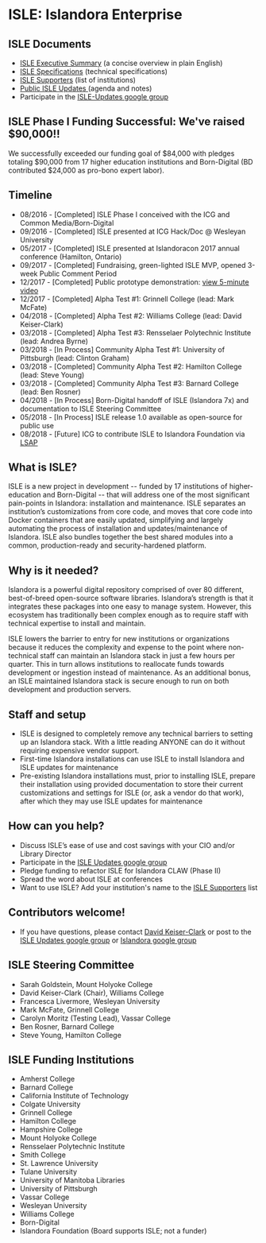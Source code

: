 # ISLE: Islandora Enterprise

## ISLE Documents
* [ISLE Executive Summary](https://docs.google.com/document/d/17tAFxR6_b7sxXkE1teNDQZv0UZ0LLSkX8K05-U6A6nw/edit?usp=sharing) (a concise overview in plain English)
* [ISLE Specifications](https://docs.google.com/document/d/1iTXYbBMtQ3TaujPXon01Hp6hVwnxYvsVXYa2G79SuWc/edit#) (technical specifications)
* [ISLE Supporters](https://docs.google.com/document/d/1ycx5ATbeWpUWvpZ6bwXws490CMgi0dyB9SBfPYUDEjk/edit?usp=sharing) (list of institutions)
* [Public ISLE Updates ](https://docs.google.com/document/d/1GciJWXOgYXJz4U9SobVjbTa5sgbYJwN2KsLCp8zNwwU/edit#) (agenda and notes)
* Participate in the [ISLE-Updates google group](https://groups.google.com/forum/#!forum/isle-updates)

## ISLE Phase I Funding Successful: We've raised $90,000!!
We successfully exceeded our funding goal of $84,000 with pledges totaling $90,000 from 17 higher education institutions and Born-Digital (BD contributed $24,000 as pro-bono expert labor).

## Timeline
- 08/2016 - [Completed] ISLE Phase I conceived with the ICG and Common Media/Born-Digital
- 09/2016 - [Completed] ISLE presented at ICG Hack/Doc @ Wesleyan University
- 05/2017 - [Completed] ISLE presented at Islandoracon 2017 annual conference (Hamilton, Ontario)
- 09/2017 - [Completed] Fundraising, green-lighted ISLE MVP, opened 3-week Public Comment Period
- 12/2017 - [Completed] Public prototype demonstration: [view 5-minute video](https://vimeo.com/245777329)
- 12/2017 - [Completed] Alpha Test #1: Grinnell College (lead: Mark McFate)
- 04/2018 - [Completed] Alpha Test #2: Williams College (lead: David Keiser-Clark)
- 03/2018 - [Completed] Alpha Test #3: Rensselaer Polytechnic Institute (lead: Andrea Byrne)
- 03/2018 - [In Process] Community Alpha Test #1: University of Pittsburgh (lead: Clinton Graham)
- 03/2018 - [Completed] Community Alpha Test #2: Hamilton College (lead: Steve Young)
- 03/2018 - [Completed] Community Alpha Test #3: Barnard College (lead: Ben Rosner)
- 04/2018 - [In Process] Born-Digital handoff of ISLE (Islandora 7x) and documentation to ISLE Steering Committee
- 05/2018 - [In Process] ISLE release 1.0 available as open-source for public use
- 08/2018 - [Future] ICG to contribute ISLE to Islandora Foundation via [LSAP](https://islandora.ca/developers/lsap)

## What is ISLE?
ISLE is a new project in development -- funded by 17 institutions of higher-education and Born-Digital -- that will address one of the most significant pain-points in Islandora: installation and maintenance. ISLE separates an institution’s customizations from core code, and moves that core code into Docker containers that are easily updated, simplifying and largely automating the process of installation and updates/maintenance of Islandora. ISLE also bundles together the best shared modules into a common, production-ready and security-hardened platform.

## Why is it needed?
Islandora is a powerful digital repository comprised of over 80 different, best-of-breed open-source software libraries. Islandora’s strength is that it integrates these packages into one easy to manage system. However, this ecosystem has traditionally been complex enough as to require staff with technical expertise to install and maintain.

ISLE lowers the barrier to entry for new institutions or organizations because it reduces the complexity and expense to the point where non-technical staff can maintain an Islandora stack in just a few hours per quarter. This in turn allows institutions to reallocate funds towards development or ingestion instead of maintenance. As an additional bonus, an ISLE maintained Islandora stack is secure enough to run on both development and production servers.

## Staff and setup
- ISLE is designed to completely remove any technical barriers to setting up an Islandora stack. With a little reading ANYONE can do it without requiring expensive vendor support.
- First-time Islandora installations can use ISLE to install Islandora and ISLE updates for maintenance
- Pre-existing Islandora installations must, prior to installing ISLE, prepare their installation using provided documentation to store their current customizations and settings for ISLE (or, ask a vendor do that work), after which they may use ISLE updates for maintenance

## How can you help?
- Discuss ISLE’s ease of use and cost savings with your CIO and/or Library Director
- Participate in the [ISLE Updates google group](https://groups.google.com/forum/#!forum/isle-updates)
- Pledge funding to refactor ISLE for Islandora CLAW (Phase II)
- Spread the word about ISLE at conferences
- Want to use ISLE? Add your institution's name to the [ISLE Supporters](https://docs.google.com/document/d/1ycx5ATbeWpUWvpZ6bwXws490CMgi0dyB9SBfPYUDEjk/edit?usp=sharing) list

## Contributors welcome!
* If you have questions, please contact [David Keiser-Clark](dwk2@williams.edu) or post to the [ISLE Updates google group](https://groups.google.com/forum/#!forum/isle-updates) or [Islandora google group](https://groups.google.com/forum/?utm_source=digest&utm_medium=email#!forum/islandora/topics)

## ISLE Steering Committee
- Sarah Goldstein, Mount Holyoke College
- David Keiser-Clark (Chair), Williams College
- Francesca Livermore, Wesleyan University
- Mark McFate, Grinnell College
- Carolyn Moritz (Testing Lead), Vassar College
- Ben Rosner, Barnard College
- Steve Young, Hamilton College

## ISLE Funding Institutions
* Amherst College
* Barnard College
* California Institute of Technology
* Colgate University
* Grinnell College
* Hamilton College
* Hampshire College
* Mount Holyoke College
* Rensselaer Polytechnic Institute
* Smith College
* St. Lawrence University
* Tulane University
* University of Manitoba Libraries
* University of Pittsburgh
* Vassar College
* Wesleyan University
* Williams College
* Born-Digital
* Islandora Foundation (Board supports ISLE; not a funder)
